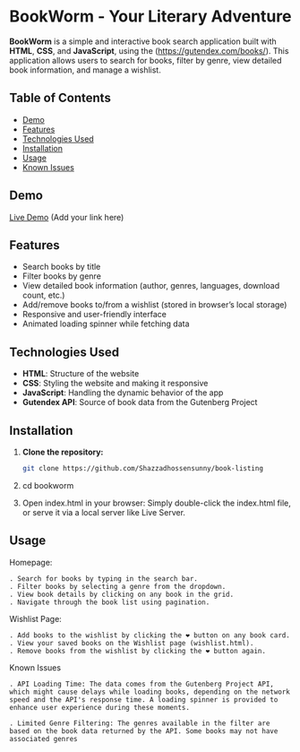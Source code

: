 # BookWorm - Your Literary Adventure

**BookWorm** is a simple and interactive book search application built with **HTML**, **CSS**, and **JavaScript**, using the (https://gutendex.com/books/). This application allows users to search for books, filter by genre, view detailed book information, and manage a wishlist.

## Table of Contents

- [Demo](#demo)
- [Features](#features)
- [Technologies Used](#technologies-used)
- [Installation](#installation)
- [Usage](#usage)
- [Known Issues](#known-issues)

## Demo

[Live Demo](#) (Add your link here)

## Features

- Search books by title
- Filter books by genre
- View detailed book information (author, genres, languages, download count, etc.)
- Add/remove books to/from a wishlist (stored in browser’s local storage)
- Responsive and user-friendly interface
- Animated loading spinner while fetching data

## Technologies Used

- **HTML**: Structure of the website
- **CSS**: Styling the website and making it responsive
- **JavaScript**: Handling the dynamic behavior of the app
- **Gutendex API**: Source of book data from the Gutenberg Project

## Installation

1. **Clone the repository:**

   ```bash
   git clone https://github.com/Shazzadhossensunny/book-listing

   ```

2. cd bookworm

3. Open index.html in your browser: Simply double-click the index.html file, or serve it via a local server like Live Server.

## Usage

Homepage:

    . Search for books by typing in the search bar.
    . Filter books by selecting a genre from the dropdown.
    . View book details by clicking on any book in the grid.
    . Navigate through the book list using pagination.

Wishlist Page:

    . Add books to the wishlist by clicking the ❤️ button on any book card.
    . View your saved books on the Wishlist page (wishlist.html).
    . Remove books from the wishlist by clicking the ❤️ button again.

Known Issues

    . API Loading Time: The data comes from the Gutenberg Project API, which might cause delays while loading books, depending on the network speed and the API's response time. A loading spinner is provided to enhance user experience during these moments.

    . Limited Genre Filtering: The genres available in the filter are based on the book data returned by the API. Some books may not have associated genres
